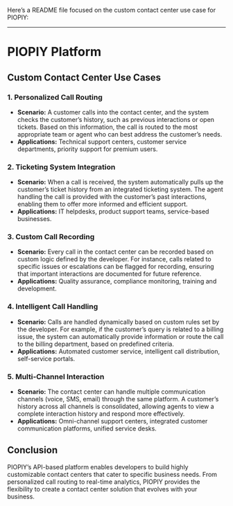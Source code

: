 Here’s a README file focused on the custom contact center use case for PIOPIY:

---

# **PIOPIY Platform**

## **Custom Contact Center Use Cases**

### **1. Personalized Call Routing**

- **Scenario:** A customer calls into the contact center, and the system checks the customer’s history, such as previous interactions or open tickets. Based on this information, the call is routed to the most appropriate team or agent who can best address the customer’s needs.
- **Applications:** Technical support centers, customer service departments, priority support for premium users.

### **2. Ticketing System Integration**

- **Scenario:** When a call is received, the system automatically pulls up the customer’s ticket history from an integrated ticketing system. The agent handling the call is provided with the customer’s past interactions, enabling them to offer more informed and efficient support.
- **Applications:** IT helpdesks, product support teams, service-based businesses.

### **3. Custom Call Recording**

- **Scenario:** Every call in the contact center can be recorded based on custom logic defined by the developer. For instance, calls related to specific issues or escalations can be flagged for recording, ensuring that important interactions are documented for future reference.
- **Applications:** Quality assurance, compliance monitoring, training and development.

### **4. Intelligent Call Handling**

- **Scenario:** Calls are handled dynamically based on custom rules set by the developer. For example, if the customer’s query is related to a billing issue, the system can automatically provide information or route the call to the billing department, based on predefined criteria.
- **Applications:** Automated customer service, intelligent call distribution, self-service portals.

### **5. Multi-Channel Interaction**

- **Scenario:** The contact center can handle multiple communication channels (voice, SMS, email) through the same platform. A customer’s history across all channels is consolidated, allowing agents to view a complete interaction history and respond more effectively.
- **Applications:** Omni-channel support centers, integrated customer communication platforms, unified service desks.

## **Conclusion**

PIOPIY’s API-based platform enables developers to build highly customizable contact centers that cater to specific business needs. From personalized call routing to real-time analytics, PIOPIY provides the flexibility to create a contact center solution that evolves with your business.
